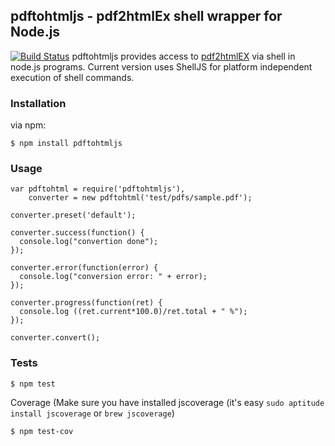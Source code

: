 ## pdftohtmljs - pdf2htmlEx shell wrapper for Node.js
[![Build Status](https://travis-ci.org/fagbokforlaget/pdftohtmljs.png)](https://travis-ci.org/fagbokforlaget/pdftohtmljs)
pdftohtmljs provides access to [pdf2htmlEX](https://github.com/coolwanglu/pdf2htmlEX) via shell in node.js programs. Current version uses ShellJS for platform independent execution of shell commands.

### Installation
via npm:

```
$ npm install pdftohtmljs
```

### Usage
```
var pdftohtml = require('pdftohtmljs'),
    converter = new pdftohtml('test/pdfs/sample.pdf');

converter.preset('default');

converter.success(function() {
  console.log("convertion done");
});

converter.error(function(error) {
  console.log("conversion error: " + error);
});

converter.progress(function(ret) {
  console.log ((ret.current*100.0)/ret.total + " %");
});

converter.convert();
```

### Tests
```
$ npm test
```

Coverage (Make sure you have installed jscoverage (it's easy `sudo aptitude install jscoverage` or `brew jscoverage`)

```
$ npm test-cov
```

